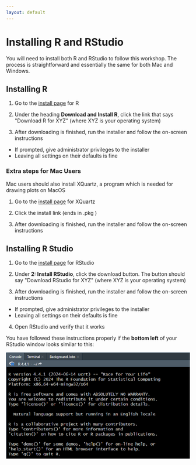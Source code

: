 ```yaml
---
layout: default
---
```


# Installing R and RStudio
You will need to install both R and RStudio to follow this workshop. The process is straightforward
and essentially the same for both Mac and Windows.

## Installing R

1. Go to the [install page](https://cran.rstudio.com/) for R

2. Under the heading **Download and Install R**, click the link that says "Download R for XYZ" (where XYZ is your operating system)

3. After downloading is finished, run the installer and follow the on-screen instructions
- If prompted, give administrator privileges to the installer 
- Leaving all settings on their defaults is fine


### Extra steps for Mac Users

Mac users should also install XQuartz, a program which is needed for drawing plots on MacOS

1. Go to the [install page](https://www.xquartz.org/) for XQuartz

2. Click the install link (ends in .pkg )

3. After downloading is finished, run the installer and follow the on-screen instructions


## Installing R Studio

1. Go to the [install page](https://posit.co/download/rstudio-desktop/) for RStudio

2. Under **2: Install RStudio**, click the download button. The button should say "Download RStudio for XYZ" (where XYZ is your operating system)

3. After downloading is finished, run the installer and follow the on-screen instructions
- If prompted, give administrator privileges to the installer
- Leaving all settings on their defaults is fine

4. Open RStudio and verify that it works


You have followed these instructions properly if the **bottom left** of your RStudio window looks similar to this:

![verify install](https://raw.githubusercontent.com/tim9800/r_workshop_2024/master/img/install.png)

